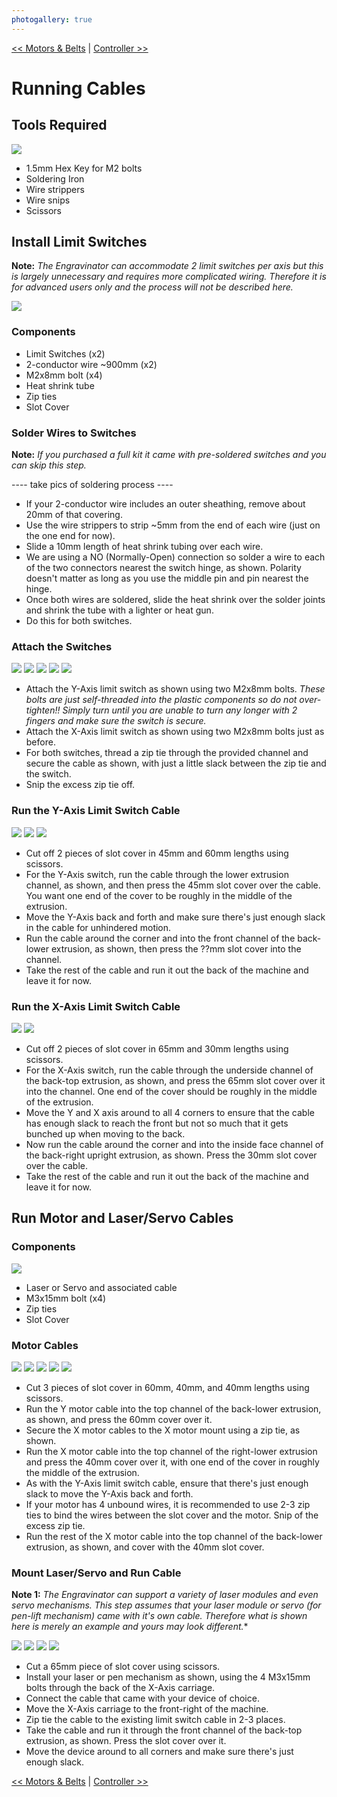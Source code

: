```yaml
---
photogallery: true
---
```


[<< Motors & Belts](04.Motors_And_Belts.html) | [Controller >>](06.Controller.html)

# Running Cables

## Tools Required

<a href="/mk1/img/build/089.jpg" data-imagelightbox="a"><img src="/mk1/img/build/thumb/089.jpg"></a>

-   1.5mm Hex Key for M2 bolts
-   Soldering Iron
-   Wire strippers
-   Wire snips
-   Scissors

## Install Limit Switches

**Note:** *The Engravinator can accommodate 2 limit switches per axis but this is largely unnecessary and requires more complicated wiring. Therefore it is for advanced users only and the process will not be described here.*

<a href="/mk1/img/build/090.jpg" data-imagelightbox="b"><img src="/mk1/img/build/thumb/090.jpg"></a>

### Components
-   Limit Switches (x2)
-   2-conductor wire ~900mm (x2)
-   M2x8mm bolt (x4)
-   Heat shrink tube
-   Zip ties
-   Slot Cover

### Solder Wires to Switches

**Note:** *If you purchased a full kit it came with pre-soldered switches and you can skip this step.*

---- take pics of soldering process ----

-   If your 2-conductor wire includes an outer sheathing, remove about 20mm of that covering.
-   Use the wire strippers to strip ~5mm from the end of each wire (just on the one end for now).
-   Slide a 10mm length of heat shrink tubing over each wire.
-   We are using a NO (Normally-Open) connection so solder a wire to each of the two connectors nearest the switch hinge, as shown. Polarity doesn't matter as long as you use the middle pin and pin nearest the hinge.
-   Once both wires are soldered, slide the heat shrink over the solder joints and shrink the tube with a lighter or heat gun.
-   Do this for both switches.

### Attach the Switches

<a href="/mk1/img/build/091.jpg" data-imagelightbox="c"><img src="/mk1/img/build/thumb/091.jpg"></a>
<a href="/mk1/img/build/092.jpg" data-imagelightbox="c"><img src="/mk1/img/build/thumb/092.jpg"></a>
<a href="/mk1/img/build/093.jpg" data-imagelightbox="c"><img src="/mk1/img/build/thumb/093.jpg"></a>
<a href="/mk1/img/build/094.jpg" data-imagelightbox="c"><img src="/mk1/img/build/thumb/094.jpg"></a>
<a href="/mk1/img/build/095.jpg" data-imagelightbox="c"><img src="/mk1/img/build/thumb/095.jpg"></a>

-   Attach the Y-Axis limit switch as shown using two M2x8mm bolts. *These bolts are just self-threaded into the plastic components so do not over-tighten!! Simply turn until you are unable to turn any longer with 2 fingers and make sure the switch is secure.*
-   Attach the X-Axis limit switch as shown using two M2x8mm bolts just as before.
-   For both switches, thread a zip tie through the provided channel and secure the cable as shown, with just a little slack between the zip tie and the switch.
-   Snip the excess zip tie off.

### Run the Y-Axis Limit Switch Cable

<a href="/mk1/img/build/096.jpg" data-imagelightbox="d"><img src="/mk1/img/build/thumb/096.jpg"></a>
<a href="/mk1/img/build/097.jpg" data-imagelightbox="d"><img src="/mk1/img/build/thumb/097.jpg"></a>
<a href="/mk1/img/build/098.jpg" data-imagelightbox="d"><img src="/mk1/img/build/thumb/098.jpg"></a>

-   Cut off 2 pieces of slot cover in 45mm and 60mm lengths using scissors.
-   For the Y-Axis switch, run the cable through the lower extrusion channel, as shown, and then press the 45mm slot cover over the cable. You want one end of the cover to be roughly in the middle of the extrusion.
-   Move the Y-Axis back and forth and make sure there's just enough slack in the cable for unhindered motion.
-   Run the cable around the corner and into the front channel of the back-lower extrusion, as shown, then press the ??mm slot cover into the channel.
-   Take the rest of the cable and run it out the back of the machine and leave it for now.

### Run the X-Axis Limit Switch Cable

<a href="/mk1/img/build/099.jpg" data-imagelightbox="e"><img src="/mk1/img/build/thumb/099.jpg"></a>
<a href="/mk1/img/build/100.jpg" data-imagelightbox="e"><img src="/mk1/img/build/thumb/100.jpg"></a>

-   Cut off 2 pieces of slot cover in 65mm and 30mm lengths using scissors.
-   For the X-Axis switch, run the cable through the underside channel of the back-top extrusion, as shown, and press the 65mm slot cover over it into the channel. One end of the cover should be roughly in the middle of the extrusion.
-   Move the Y and X axis around to all 4 corners to ensure that the cable has enough slack to reach the front but not so much that it gets bunched up when moving to the back.
-   Now run the cable around the corner and into the inside face channel of the back-right upright extrusion, as shown. Press the 30mm slot cover over the cable.
-   Take the rest of the cable and run it out the back of the machine and leave it for now.

## Run Motor and Laser/Servo Cables

### Components

<a href="/mk1/img/build/101.jpg" data-imagelightbox="f"><img src="/mk1/img/build/thumb/101.jpg"></a>

-   <span class="dot blue"></span> Laser or Servo and associated cable
-   <span class="dot green"></span> M3x15mm bolt (x4)
-   <span class="dot purple"></span> Zip ties
-   <span class="dot red"></span> Slot Cover

### Motor Cables

<a href="/mk1/img/build/102.jpg" data-imagelightbox="g"><img src="/mk1/img/build/thumb/102.jpg"></a>
<a href="/mk1/img/build/103.jpg" data-imagelightbox="g"><img src="/mk1/img/build/thumb/103.jpg"></a>
<a href="/mk1/img/build/104.jpg" data-imagelightbox="g"><img src="/mk1/img/build/thumb/104.jpg"></a>
<a href="/mk1/img/build/105.jpg" data-imagelightbox="g"><img src="/mk1/img/build/thumb/105.jpg"></a>
<a href="/mk1/img/build/106.jpg" data-imagelightbox="g"><img src="/mk1/img/build/thumb/106.jpg"></a>

-   Cut 3 pieces of slot cover in 60mm, 40mm, and 40mm lengths using scissors.
-   Run the Y motor cable into the top channel of the back-lower extrusion, as shown, and press the 60mm cover over it.
-   Secure the X motor cables to the X motor mount using a zip tie, as shown.
-   Run the X motor cable into the top channel of the right-lower extrusion and press the 40mm cover over it, with one end of the cover in roughly the middle of the extrusion.
-   As with the Y-Axis limit switch cable, ensure that there's just enough slack to move the Y-Axis back and forth.
-   If your motor has 4 unbound wires, it is recommended to use 2-3 zip ties to bind the wires between the slot cover and the motor. Snip of the excess zip tie.
-   Run the rest of the X motor cable into the top channel of the back-lower extrusion, as shown, and cover with the 40mm slot cover.

### Mount Laser/Servo and Run Cable

**Note 1:** *The Engravinator can support a variety of laser modules and even servo mechanisms. This step assumes that your laser module or servo (for pen-lift mechanism) came with it's own cable. Therefore what is shown here is merely an example and yours may look different.**

<a href="/mk1/img/build/107.jpg" data-imagelightbox="h"><img src="/mk1/img/build/thumb/107.jpg"></a>
<a href="/mk1/img/build/108.jpg" data-imagelightbox="h"><img src="/mk1/img/build/thumb/108.jpg"></a>
<a href="/mk1/img/build/109.jpg" data-imagelightbox="h"><img src="/mk1/img/build/thumb/109.jpg"></a>
<a href="/mk1/img/build/110.jpg" data-imagelightbox=""><img src="/mk1/img/build/thumb/110.jpg"></a>

-   Cut a 65mm piece of slot cover using scissors.
-   Install your laser or pen mechanism as shown, using the 4 M3x15mm bolts through the back of the X-Axis carriage.
-   Connect the cable that came with your device of choice.
-   Move the X-Axis carriage to the front-right of the machine.
-   Zip tie the cable to the existing limit switch cable in 2-3 places.
-   Take the cable and run it through the front channel of the back-top extrusion, as shown. Press the slot cover over it.
-   Move the device around to all corners and make sure there's just enough slack.

[<< Motors & Belts](04.Motors_And_Belts.html) | [Controller >>](06.Controller.html)